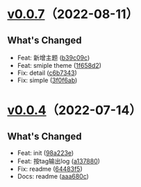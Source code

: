 # [v0.0.7](https://github.com/alqmc/changeloger/compare/v0.0.4...v0.0.7)（2022-08-11）


## What's Changed
  - Feat: 新增主题 ([b39c09c](https://github.com/alqmc/changeloger/commit/b39c09c))
  - Feat: smiple theme ([1f658d2](https://github.com/alqmc/changeloger/commit/1f658d2))
  - Fix: detail ([c6b7343](https://github.com/alqmc/changeloger/commit/c6b7343))
  - Fix: simple ([3f0f6ab](https://github.com/alqmc/changeloger/commit/3f0f6ab))
# [v0.0.4](https://github.com/alqmc/changeloger/compare/v0.0.4)（2022-07-14）


## What's Changed
  - Feat: init ([98a223e](https://github.com/alqmc/changeloger/commit/98a223e))
  - Feat: 按tag输出log ([a137880](https://github.com/alqmc/changeloger/commit/a137880))
  - Fix: readme ([64483f5](https://github.com/alqmc/changeloger/commit/64483f5))
  - Docs: readme ([aaa680c](https://github.com/alqmc/changeloger/commit/aaa680c))